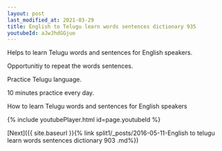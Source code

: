```yaml
---
layout: post
last_modified_at: 2021-03-29
title: English to Telugu learn words sentences dictionary 935 
youtubeId: aJwJhdGGjuo
---
```

 
 
Helps to learn Telugu words and sentences for English speakers.

Opportunitiy to repeat the words sentences. 

Practice Telugu language. 
 
10 minutes practice every day. 
 
How to learn Telugu words and sentences for English speakers 
 
{% include youtubePlayer.html id=page.youtubeId %}
 
 
[Next]({{ site.baseurl }}{% link  split1/_posts/2016-05-11-English to telugu learn words sentences dictionary 903 .md%})
 
